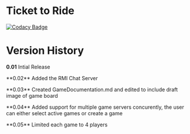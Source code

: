 # Ticket to Ride

[![Codacy Badge](https://api.codacy.com/project/badge/Grade/2ac0aae70b3a43779d96e53e8b02921c)](https://www.codacy.com/app/Lucas-Kohorst/ticketToRide?utm_source=github.com&amp;utm_medium=referral&amp;utm_content=tickettodavesheart/ticketToRide&amp;utm_campaign=Badge_Grade)

<h1>Version History</h1>

<p><strong>0.01</strong> Intial Release</p>
<p>**0.02** Added the RMI Chat Server</p>
<p>**0.03** Created GameDocumentation.md and edited to include draft image of game board</p>
<p>**0.04** Added support for multiple game servers concurently, the user can either select active games or create a game</p>
<p>**0.05** Limited each game to 4 players</p>
